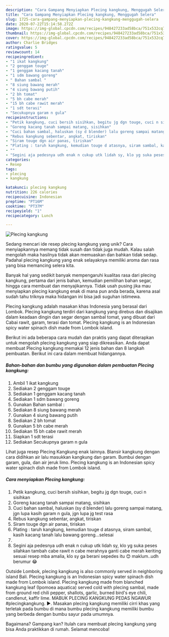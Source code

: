 ```yaml
---
description: "Cara Gampang Menyiapkan Plecing kangkung, Menggugah Selera"
title: "Cara Gampang Menyiapkan Plecing kangkung, Menggugah Selera"
slug: 1725-cara-gampang-menyiapkan-plecing-kangkung-menggugah-selera
date: 2020-07-22T15:14:58.272Z
image: https://img-global.cpcdn.com/recipes/948427233ad58bca/751x532cq70/plecing-kangkung-foto-resep-utama.jpg
thumbnail: https://img-global.cpcdn.com/recipes/948427233ad58bca/751x532cq70/plecing-kangkung-foto-resep-utama.jpg
cover: https://img-global.cpcdn.com/recipes/948427233ad58bca/751x532cq70/plecing-kangkung-foto-resep-utama.jpg
author: Charlie Bridges
ratingvalue: 5
reviewcount: 14
recipeingredient:
- "1 ikat kangkung"
- "2 genggam touge"
- "1 genggam kacang tanah"
- "1 sdm bawang goreng"
- " Bahan sambal "
- "8 siung bawang merah"
- "4 siung bawang putih"
- "2 bh tomat"
- "5 bh cabe merah"
- "15 bh cabe rawit merah"
- "1 sdt terasi"
- "Secukupnya garam n gula"
recipeinstructions:
- "Petik kangkung, cuci bersih sisihkan, begitu jg dgn touge, cuci n sisihkan"
- "Goreng kacang tanah sampai matang, sisihkan"
- "Cuci bahan sambal, haluskan (sy d blender) lalu goreng sampai matang, jgn lupa kasih garam n gula, jgn lupa jg test rasa"
- "Rebus kangkung sebentar, angkat, tiriskan"
- "Siram touge dgn air panas, tiriskan"
- "Plating : taruh kangkung, kemudian touge d atasnya, siram sambal, kasih kacang tanah lalu bawang goreng...selesai"
- ""
- "Segini aja pedesnya udh enak n cukup utk lidah sy, klo yg suka peses silahkan tambah cabe rawit n cabe merahnya ganti cabe merah keriting sesuai resep mba amalia, klo sy ga berani sepedes itu 😊 maklum..udh berumur 😂"
categories:
- Resep
tags:
- plecing
- kangkung

katakunci: plecing kangkung 
nutrition: 226 calories
recipecuisine: Indonesian
preptime: "PT16M"
cooktime: "PT37M"
recipeyield: "1"
recipecategory: Lunch

---
```



![Plecing kangkung](https://img-global.cpcdn.com/recipes/948427233ad58bca/751x532cq70/plecing-kangkung-foto-resep-utama.jpg)

Sedang mencari ide resep plecing kangkung yang unik? Cara menyiapkannya memang tidak susah dan tidak juga mudah. Kalau salah mengolah maka hasilnya tidak akan memuaskan dan bahkan tidak sedap. Padahal plecing kangkung yang enak selayaknya memiliki aroma dan rasa yang bisa memancing selera kita.

Banyak hal yang sedikit banyak mempengaruhi kualitas rasa dari plecing kangkung, pertama dari jenis bahan, kemudian pemilihan bahan segar, hingga cara membuat dan menyajikannya. Tidak usah pusing jika mau menyiapkan plecing kangkung enak di mana pun anda berada, karena asal sudah tahu triknya maka hidangan ini bisa jadi suguhan istimewa.

Plecing kangkung adalah masakan khas Indonesia yang berasal dari Lombok. Plecing kangkung terdiri dari kangkung yang direbus dan disajikan dalam keadaan dingin dan segar dengan sambal tomat, yang dibuat dari Cabai rawit, garam, terasi dan tomat. Plecing kangkung is an Indonesian spicy water spinach dish made from Lombok island.


Berikut ini ada beberapa cara mudah dan praktis yang dapat diterapkan untuk mengolah plecing kangkung yang siap dikreasikan. Anda dapat membuat Plecing kangkung memakai 12 jenis bahan dan 8 langkah pembuatan. Berikut ini cara dalam membuat hidangannya.

<!--inarticleads1-->

##### Bahan-bahan dan bumbu yang digunakan dalam pembuatan Plecing kangkung:

1. Ambil 1 ikat kangkung
1. Sediakan 2 genggam touge
1. Sediakan 1 genggam kacang tanah
1. Sediakan 1 sdm bawang goreng
1. Gunakan  Bahan sambal :
1. Sediakan 8 siung bawang merah
1. Gunakan 4 siung bawang putih
1. Sediakan 2 bh tomat
1. Gunakan 5 bh cabe merah
1. Sediakan 15 bh cabe rawit merah
1. Siapkan 1 sdt terasi
1. Sediakan Secukupnya garam n gula


Lihat juga resep Plecing Kangkung enak lainnya. Blansir kangkung dengan cara didihkan air lalu masukkan kangkung dan garam. Bumbui dengan garam, gula, dan air jeruk limo. Plecing kangkung is an Indonesian spicy water spinach dish made from Lombok island. 

<!--inarticleads2-->

##### Cara menyiapkan Plecing kangkung:

1. Petik kangkung, cuci bersih sisihkan, begitu jg dgn touge, cuci n sisihkan
1. Goreng kacang tanah sampai matang, sisihkan
1. Cuci bahan sambal, haluskan (sy d blender) lalu goreng sampai matang, jgn lupa kasih garam n gula, jgn lupa jg test rasa
1. Rebus kangkung sebentar, angkat, tiriskan
1. Siram touge dgn air panas, tiriskan
1. Plating : taruh kangkung, kemudian touge d atasnya, siram sambal, kasih kacang tanah lalu bawang goreng...selesai
1. 
1. Segini aja pedesnya udh enak n cukup utk lidah sy, klo yg suka peses silahkan tambah cabe rawit n cabe merahnya ganti cabe merah keriting sesuai resep mba amalia, klo sy ga berani sepedes itu 😊 maklum..udh berumur 😂


Outside Lombok, plecing kangkung is also commonly served in neighboring island Bali. Plecing kangkung is an Indonesian spicy water spinach dish made from Lombok island. Plecing kangkung made from blanched kangkung leaf (Ipomoea aquatica) served cold with plecing sambal, made from ground red chili pepper, shallots, garlic, burned bird&#39;s eye chili, candlenut, kaffir lime. MABUK PLECING KANGKUNG PEDAS NGAWUR #plecingkangkung. ►. Masakan plecing kangkung memiliki cirri khas yang terletak pada bumbu di mana bumbu plecing kangkung memiliki bumbu yang berbeda dengan bumbu sayur pada umumnya. 

Bagaimana? Gampang kan? Itulah cara membuat plecing kangkung yang bisa Anda praktikkan di rumah. Selamat mencoba!

